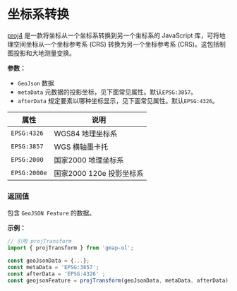 # 坐标系转换

[proj4](http://proj4js.org/) 是一款将坐标从一个坐标系转换到另一个坐标系的 JavaScript 库，可将地理空间坐标从一个坐标参考系 (CRS) 转换为另一个坐标参考系 (CRS)。这包括制图投影和大地测量变换。


**参数：**

- `GeoJson` 数据
- `metaData` 元数据的投影坐标，见下面常见属性。默认`EPSG:3857`。
- `afterData` 规定要素以哪种坐标显示，见下面常见属性。默认`EPSG:4326`。


| 属性             | 说明                     |
| --------------- | ------------------------ |
| `EPSG:4326`     | WGS84 地理坐标系          |
| `EPSG:3857`     | WGS 横轴墨卡托            |
| `EPSG:2000`     | 国家2000 地理坐标系        |
| `EPSG:2000e`    | 国家2000 120e 投影坐标系   |


### 返回值
包含 `GeoJSON Feature` 的数据。

**示例：**

```js
// 引用 projTransform
import { projTransform } from 'gmap-ol';

const geoJsonData = {...};
const metaData = 'EPSG:3857';
const afterData = 'EPSG:4326' ;
const geojsonFeature = projTransform(geoJsonData, metaData, afterData);
```